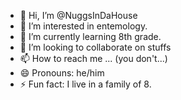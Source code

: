 - 👋 Hi, I’m @NuggsInDaHouse
- 👀 I’m interested in entemology.
- 🌱 I’m currently learning 8th grade.
- 💞️ I’m looking to collaborate on stuffs
- 📫 How to reach me ... (you don't...)
- 😄 Pronouns: he/him
- ⚡ Fun fact: I live in a family of 8.

<!---
NuggsInDaHouse/NuggsInDaHouse is a ✨ special ✨ repository because its `README.md` (this file) appears on your GitHub profile.
You can click the Preview link to take a look at your changes.
--->
